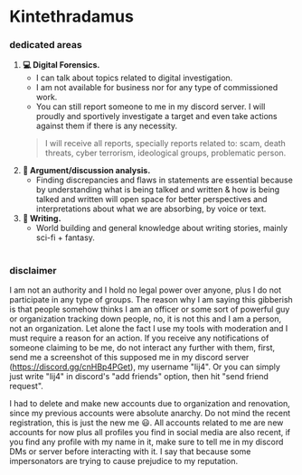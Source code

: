 # Kintethradamus
### dedicated areas
1. **💻 Digital Forensics.**
   - I can talk about topics related to digital investigation.
   - I am not available for business nor for any type of commissioned work.
   - You can still report someone to me in my discord server. I will proudly and sportively investigate a target and even take actions against them if there is any necessity.
   >I will receive all reports, specially reports related to: scam, death threats, cyber terrorism, ideological groups, problematic person.
2. **🧐 Argument/discussion analysis.**
   - Finding discrepancies and flaws in statements are essential because by understanding what is being talked and written & how is being talked and written will open space for better perspectives and interpretations about what we are absorbing, by voice or text.
3. **📖 Writing.**
   - World building and general knowledge about writing stories, mainly sci-fi + fantasy.
#
### disclaimer
I am not an authority and I hold no legal power over anyone, plus I do not participate in any type of groups. The reason why I am saying this gibberish is that people somehow thinks I am an officer or some sort of powerful guy or organization tracking down people, no, it is not this and I am a person, not an organization. Let alone the fact I use my tools with moderation and I must require a reason for an action. If you receive any notifications of someone claiming to be me, do not interact any further with them, first, send me a screenshot of this supposed me in my discord server (https://discord.gg/cnHBp4PGet), my username "lij4". Or you can simply just write "lij4" in discord's "add friends" option, then hit "send friend request".

I had to delete and make new accounts due to organization and renovation, since my previous accounts were absolute anarchy. Do not mind the recent registration, this is just the new me 😃. All accounts related to me are new accounts for now plus all profiles you find in social media are also recent, if you find any profile with my name in it, make sure to tell me in my discord DMs or server before interacting with it. I say that because some impersonators are trying to cause prejudice to my reputation.
